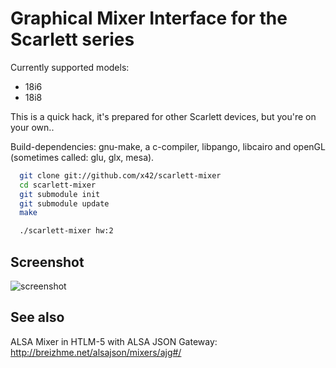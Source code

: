 Graphical Mixer Interface for the Scarlett series
=================================================

Currently supported models:
- 18i6
- 18i8

This is a quick hack, it's prepared for other Scarlett devices, but you're on your own..


Build-dependencies: gnu-make, a c-compiler, libpango, libcairo
and openGL (sometimes called: glu, glx, mesa).

```bash
  git clone git://github.com/x42/scarlett-mixer
  cd scarlett-mixer
  git submodule init
  git submodule update
  make
```

```bash
  ./scarlett-mixer hw:2
```

Screenshot
----------

![screenshot](https://raw.github.com/x42/scarlett-mixer/master/scarlett-mixer-gui.png "Scarlett 18i6 Mixer")


See also
--------

ALSA Mixer in HTLM-5 with ALSA JSON Gateway: http://breizhme.net/alsajson/mixers/ajg#/

